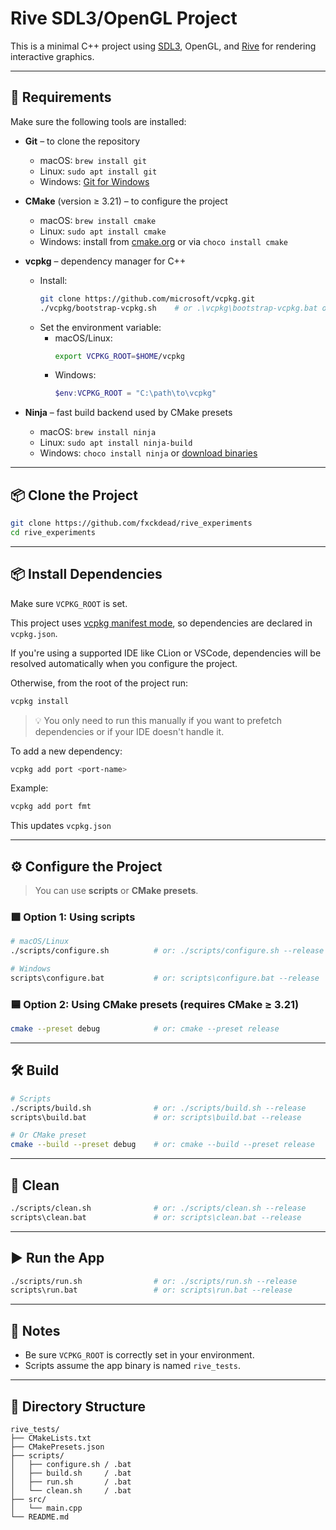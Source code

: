 # Rive SDL3/OpenGL Project

This is a minimal C++ project using [SDL3](https://github.com/libsdl-org/SDL), OpenGL, and [Rive](https://rive.app) for rendering interactive graphics.

---

## 🔧 Requirements

Make sure the following tools are installed:

- **Git** – to clone the repository
  - macOS: `brew install git`
  - Linux: `sudo apt install git`
  - Windows: [Git for Windows](https://git-scm.com/download/win)

- **CMake** (version ≥ 3.21) – to configure the project
  - macOS: `brew install cmake`
  - Linux: `sudo apt install cmake`
  - Windows: install from [cmake.org](https://cmake.org/download/) or via `choco install cmake`

- **vcpkg** – dependency manager for C++
  - Install:
    ```bash
    git clone https://github.com/microsoft/vcpkg.git
    ./vcpkg/bootstrap-vcpkg.sh    # or .\vcpkg\bootstrap-vcpkg.bat on Windows
    ```
  - Set the environment variable:
    - macOS/Linux:
      ```bash
      export VCPKG_ROOT=$HOME/vcpkg
      ```
    - Windows:
      ```powershell
      $env:VCPKG_ROOT = "C:\path\to\vcpkg"
      ```

- **Ninja** – fast build backend used by CMake presets
  - macOS: `brew install ninja`
  - Linux: `sudo apt install ninja-build`
  - Windows: `choco install ninja` or [download binaries](https://github.com/ninja-build/ninja/releases)

---

## 📦 Clone the Project

```bash
git clone https://github.com/fxckdead/rive_experiments
cd rive_experiments
```

---

## 📦 Install Dependencies

Make sure `VCPKG_ROOT` is set.

This project uses [vcpkg manifest mode](https://learn.microsoft.com/en-us/vcpkg/users/manifests), so dependencies are declared in `vcpkg.json`.

If you're using a supported IDE like CLion or VSCode, dependencies will be resolved automatically when you configure the project.

Otherwise, from the root of the project run:

```bash
vcpkg install
```

> 💡 You only need to run this manually if you want to prefetch dependencies or if your IDE doesn't handle it.

To add a new dependency:

```bash
vcpkg add port <port-name>
```

Example:

```bash
vcpkg add port fmt
```

This updates `vcpkg.json`

---

## ⚙️ Configure the Project

> You can use **scripts** or **CMake presets**.

### 🟩 Option 1: Using scripts

```bash
# macOS/Linux
./scripts/configure.sh          # or: ./scripts/configure.sh --release

# Windows
scripts\configure.bat           # or: scripts\configure.bat --release
```

### 🟦 Option 2: Using CMake presets (requires CMake ≥ 3.21)

```bash
cmake --preset debug            # or: cmake --preset release
```

---

## 🛠️ Build

```bash
# Scripts
./scripts/build.sh              # or: ./scripts/build.sh --release
scripts\build.bat               # or: scripts\build.bat --release

# Or CMake preset
cmake --build --preset debug    # or: cmake --build --preset release
```

---

## 🧼 Clean

```bash
./scripts/clean.sh              # or: ./scripts/clean.sh --release
scripts\clean.bat               # or: scripts\clean.bat --release
```

---

## ▶️ Run the App

```bash
./scripts/run.sh                # or: ./scripts/run.sh --release
scripts\run.bat                 # or: scripts\run.bat --release
```

---

## 📝 Notes

- Be sure `VCPKG_ROOT` is correctly set in your environment.
- Scripts assume the app binary is named `rive_tests`.

---

## 📁 Directory Structure

```text
rive_tests/
├── CMakeLists.txt
├── CMakePresets.json
├── scripts/
│   ├── configure.sh / .bat
│   ├── build.sh     / .bat
│   ├── run.sh       / .bat
│   └── clean.sh     / .bat
├── src/
│   └── main.cpp
└── README.md
```
